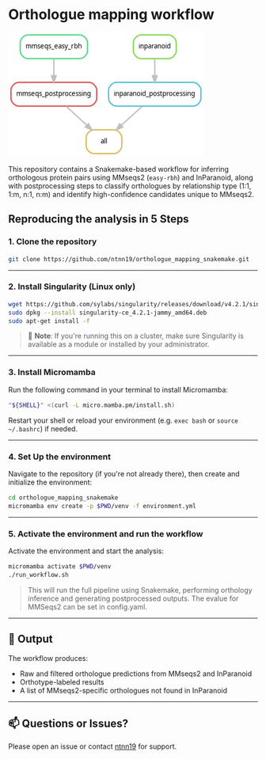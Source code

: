 # Orthologue mapping workflow
![Rulegraph](dag.png)

This repository contains a Snakemake-based workflow for inferring orthologous protein pairs using MMseqs2 (`easy-rbh`) and InParanoid, along with postprocessing steps to classify orthologues by relationship type (1:1, 1:m, n:1, n:m) and identify high-confidence candidates unique to MMseqs2.

## Reproducing the analysis in 5 Steps

### 1. Clone the repository

```bash
git clone https://github.com/ntnn19/orthologue_mapping_snakemake.git
```

---

### 2. Install Singularity (Linux only)

```bash
wget https://github.com/sylabs/singularity/releases/download/v4.2.1/singularity-ce_4.2.1-jammy_amd64.deb
sudo dpkg --install singularity-ce_4.2.1-jammy_amd64.deb
sudo apt-get install -f
```

> 📝 **Note**: If you're running this on a cluster, make sure Singularity is available as a module or installed by your administrator.

---

### 3. Install Micromamba

Run the following command in your terminal to install Micromamba:

```bash
"${SHELL}" <(curl -L micro.mamba.pm/install.sh)
```

Restart your shell or reload your environment (e.g. `exec bash` or `source ~/.bashrc`) if needed.

---

### 4. Set Up the environment

Navigate to the repository (if you're not already there), then create and initialize the environment:

```bash
cd orthologue_mapping_snakemake
micromamba env create -p $PWD/venv -f environment.yml
```

---

### 5. Activate the environment and run the workflow

Activate the environment and start the analysis:

```bash
micromamba activate $PWD/venv
./run_workflow.sh
```

> This will run the full pipeline using Snakemake, performing orthology inference and generating postprocessed outputs.
> The evalue for MMSeqs2 can be set in config.yaml.

---

## 📁 Output

The workflow produces:
- Raw and filtered orthologue predictions from MMseqs2 and InParanoid
- Orthotype-labeled results
- A list of MMseqs2-specific orthologues not found in InParanoid

---

## 📫 Questions or Issues?

Please open an issue or contact [ntnn19](https://github.com/ntnn19) for support.
